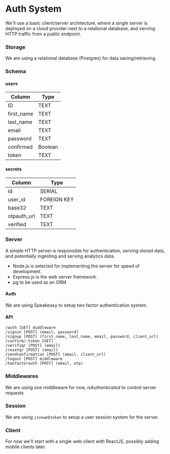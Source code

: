 # Auth System
We'll use a basic client/server architecture, where a single server is deployed on a cloud provider next to a relational database, and serving HTTP traffic from a public endpoint.

### Storage
We are using a relational database (Postgres) for data saving/retrieving.

### Schema

#### users
| Column      |    Type     |
| ----------- | ----------- |
| ID          |     TEXT    |
| first_name  |     TEXT    |
| last_name   |     TEXT    |
| email       |     TEXT    |
| password    |     TEXT    |
| confirmed   |   Boolean   |
| token       |     TEXT    |

#### secrets
| Column      |    Type     |
| ----------- | ----------- |
| id          |   SERIAL    |
| user_id     | FOREIGN KEY |
| base32      |     TEXT    |
| otpauth_url |     TEXT    |
| verified    |     TEXT    |



### Server
A simple HTTP server is responsible for authentication, serving stored data, and potentially ingesting and serving analytics data.

- Node.js is selected for implementing the server for speed of development.
- Express.js is the web server framework.
- pg to be used as an ORM.

#### Auth
We are using Speakeasy to setup two factor authentication system.

#### API
```
/auth [GET] middleware
/signin [POST] (email, password)
/signup [POST] (first_name, last_name, email, password, client_url)
/confirm/:token [GET]
/verifyqr [POST] (email)
/resetqr [POST] (email)
/sendconfirmation [POST] (email, client_url)
/logout [POST] middleware
/twofactorauth [POST] (email, otp)
```

### Middlewares
We are using one middleware for now, _isAuthenticated_  to control server requests

### Session
We are using `jsonwebtoken` to setup a user session system for the server.

### Client
For now we'll start with a single web client with ReactJS, possibly adding mobile clients later.
